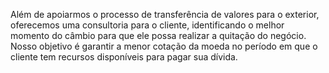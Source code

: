 Além de apoiarmos o processo de transferência de valores para o exterior, oferecemos uma consultoria para o cliente, identificando o melhor momento do câmbio para que ele possa realizar a quitação do negócio. Nosso objetivo é garantir a menor cotação da moeda no período em que o cliente tem recursos disponíveis para pagar sua dívida.
